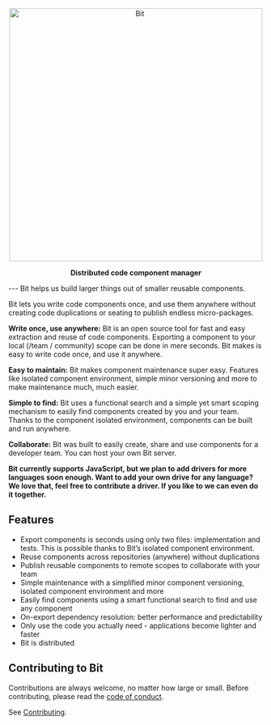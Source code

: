 <p align="center">
  <a href="https://bitsrc.io/">
    <img alt="Bit" src="https://s29.postimg.org/q9flqqoif/cover_github_1.png" width="500">
  </a>
</p>

<p align="center">
<b>Distributed code component manager</b>
</p>
---
Bit helps us build larger things out of smaller reusable components.

Bit lets you write code components once, and use them anywhere without creating code duplications or seating to publish endless micro-packages.

**Write once, use anywhere:** Bit is an open source tool for fast and easy extraction and reuse of code components. Exporting a component to your local (/team / community) scope can be done in mere seconds. Bit makes is easy to write code once, and use it anywhere. 

**Easy to maintain:** Bit makes component maintenance super easy. Features like isolated component environment, simple minor versioning and more to make maintenance much, much easier.

**Simple to find:** Bit uses a functional search and a simple yet smart scoping mechanism to easily find components created by you and your team. Thanks to the component isolated environment, components can be built and run anywhere.

**Collaborate:** Bit was built to easily create, share and use components for a developer team. You can host your own Bit server.

**Bit currently supports JavaScript, but we plan to add drivers for more languages soon enough. Want to add your own drive for any language? We love that, feel free to contribute a driver. If you like to we can even do it together.**

## Features

* Export components is seconds using only two files: implementation and tests. This is possible thanks to Bit’s isolated component environment.
* Reuse components across repositories (anywhere) without duplications
* Publish reusable components to remote scopes to collaborate with your team
* Simple maintenance with a simplified minor component versioning, isolated component environment and more
* Easily find components using a smart functional search to find and use any component 
* On-export dependency resolution: better performance and predictability 
* Only use the code you actually need - applications become lighter and faster
* Bit is distributed

## Contributing to Bit

Contributions are always welcome, no matter how large or small. Before contributing, please read the [code of conduct](CODE_OF_CONDUCT.md).

See [Contributing](CONTRIBUTING.md).
